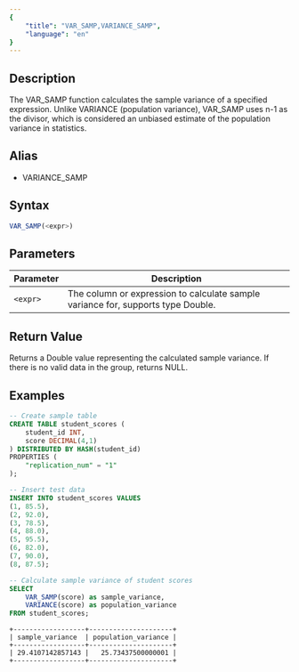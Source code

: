 ```yaml
---
{
    "title": "VAR_SAMP,VARIANCE_SAMP",
    "language": "en"
}
---
```


## Description

The VAR_SAMP function calculates the sample variance of a specified expression. Unlike VARIANCE (population variance), VAR_SAMP uses n-1 as the divisor, which is considered an unbiased estimate of the population variance in statistics.

## Alias

- VARIANCE_SAMP

## Syntax

```sql
VAR_SAMP(<expr>)
```

## Parameters

| Parameter | Description |
| -- | -- |
| `<expr>` | The column or expression to calculate sample variance for, supports type Double. |

## Return Value
Returns a Double value representing the calculated sample variance.
If there is no valid data in the group, returns NULL.

## Examples
```sql
-- Create sample table
CREATE TABLE student_scores (
    student_id INT,
    score DECIMAL(4,1)
) DISTRIBUTED BY HASH(student_id)
PROPERTIES (
    "replication_num" = "1"
);

-- Insert test data
INSERT INTO student_scores VALUES
(1, 85.5),
(2, 92.0),
(3, 78.5),
(4, 88.0),
(5, 95.5),
(6, 82.0),
(7, 90.0),
(8, 87.5);

-- Calculate sample variance of student scores
SELECT 
    VAR_SAMP(score) as sample_variance,
    VARIANCE(score) as population_variance
FROM student_scores;
```

```text
+------------------+---------------------+
| sample_variance  | population_variance |
+------------------+---------------------+
| 29.4107142857143 |   25.73437500000001 |
+------------------+---------------------+
```
